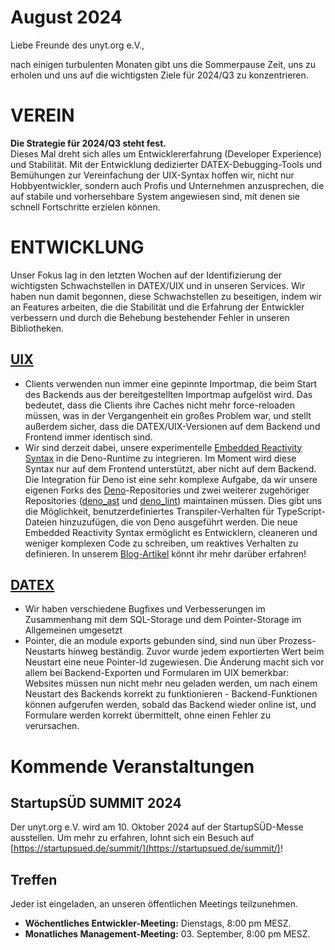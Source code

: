 # August 2024

Liebe Freunde des unyt.org e.V.,

nach einigen turbulenten Monaten gibt uns die Sommerpause Zeit, uns zu erholen und uns auf die wichtigsten Ziele für 2024/Q3 zu konzentrieren.

# VEREIN

**Die Strategie für 2024/Q3 steht fest.**  
Dieses Mal dreht sich alles um Entwicklererfahrung (Developer Experience) und Stabilität.
Mit der Entwicklung dedizierter DATEX-Debugging-Tools und Bemühungen zur Vereinfachung der UIX-Syntax hoffen wir,
nicht nur Hobbyentwickler, sondern auch Profis und Unternehmen anzusprechen, die auf stabile und vorhersehbare System
angewiesen sind, mit denen sie schnell Fortschritte erzielen können.

# ENTWICKLUNG
Unser Fokus lag in den letzten Wochen auf der Identifizierung der wichtigsten Schwachstellen in DATEX/UIX und
in unseren Services. Wir haben nun damit begonnen, diese Schwachstellen zu beseitigen, indem wir an Features arbeiten, die die Stabilität und die Erfahrung der Entwickler verbessern
und durch die Behebung bestehender Fehler in unseren Bibliotheken.

## [UIX](https://github.com/unyt-org/uix/pulls?q=is:closed%20created:%3E=2024-07-01)
* Clients verwenden nun immer eine gepinnte Importmap, die beim Start des Backends aus der bereitgestellten Importmap aufgelöst wird. Das bedeutet, dass die Clients ihre Caches nicht mehr force-reloaden müssen, was in der Vergangenheit ein großes Problem war, und stellt außerdem sicher, dass die DATEX/UIX-Versionen auf dem Backend und Frontend immer identisch sind.
* Wir sind derzeit dabei, unsere experimentelle [Embedded Reactivity Syntax](https://unyt.blog/article/2023-12-04-introducing-experimental-embedded-jsx-reactivity-and-the-syntax) in die Deno-Runtime zu integrieren. Im Moment wird diese Syntax nur auf dem Frontend unterstützt, aber nicht auf dem Backend. Die Integration für Deno ist eine sehr komplexe Aufgabe, da wir unsere eigenen Forks des [Deno](https://github.com/denoland/deno)-Repositories und zwei weiterer zugehöriger Repositories ([deno_ast](https://github.com/denoland/deno_ast/) und [deno_lint](https://github.com/denoland/deno_lint)) maintainen müssen. Dies gibt uns die Möglichkeit, benutzerdefiniertes Transpiler-Verhalten für TypeScript-Dateien hinzuzufügen, die von Deno ausgeführt werden. Die neue Embedded Reactivity Syntax ermöglicht es Entwicklern, cleaneren und weniger komplexen Code zu schreiben, um reaktives Verhalten zu definieren. In unserem [Blog-Artikel](https://unyt.blog/article/2023-12-04-introducing-experimental-embedded-jsx-reactivity-and-the-syntax) könnt ihr mehr darüber erfahren!

## [DATEX](https://github.com/unyt-org/datex-core-js-legacy/pulls?q=is:closed%20created:%3E=2024-07-01)
* Wir haben verschiedene Bugfixes und Verbesserungen im Zusammenhang mit dem SQL-Storage und dem Pointer-Storage im Allgemeinen umgesetzt
* Pointer, die an module exports gebunden sind, sind nun über Prozess-Neustarts hinweg beständig. Zuvor wurde jedem exportierten Wert beim Neustart eine neue Pointer-Id zugewiesen. Die Änderung macht sich vor allem bei Backend-Exporten und Formularen im UIX bemerkbar: Websites müssen nun nicht mehr neu geladen werden, um nach einem Neustart des Backends korrekt zu funktionieren - Backend-Funktionen können aufgerufen werden, sobald das Backend wieder online ist, und Formulare werden korrekt übermittelt, ohne einen Fehler zu verursachen.

# Kommende Veranstaltungen

## StartupSÜD SUMMIT 2024
Der unyt.org e.V. wird am 10. Oktober 2024 auf der StartupSÜD-Messe ausstellen.
Um mehr zu erfahren, lohnt sich ein Besuch auf [https://startupsued.de/summit/](https://startupsued.de/summit/)!

## Treffen
Jeder ist eingeladen, an unseren öffentlichen Meetings teilzunehmen.

* **Wöchentliches Entwickler-Meeting:** Dienstags, 8:00 pm MESZ.
* **Monatliches Management-Meeting:** 03. September, 8:00 pm MESZ.
